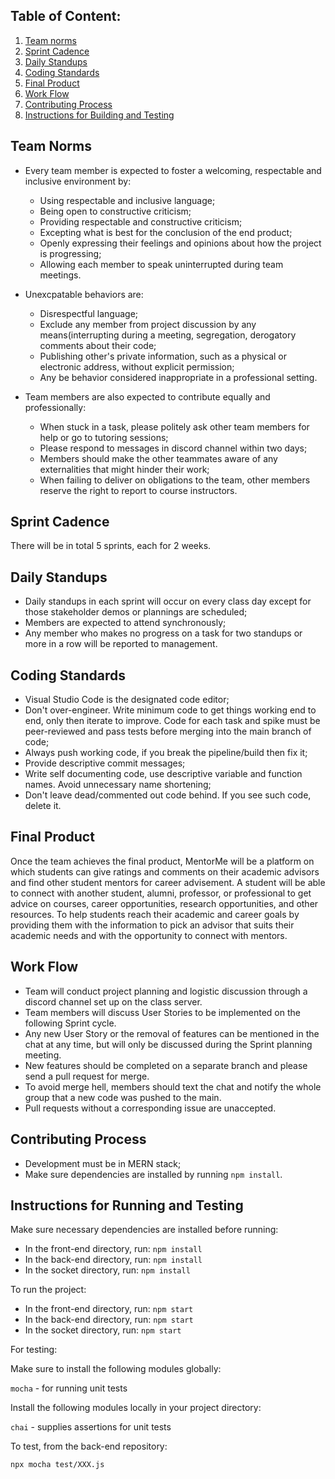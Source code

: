 <!-- essentially a contract agreement among developers and contributors
includes the project's values and team norms, including the definition of done - final product
includes the Git workflow that the team follows
includes a detailed description of the rules of contributing and any considerations or how and what to contribute -->
## Table of Content:
1. [Team norms](#Team-Norms)
2. [Sprint Cadence](#sprint-cadence)
3. [Daily Standups](#daily-standups)
4. [Coding Standards](#coding-standards)
5. [Final Product](#Final-Product)
6. [Work Flow](#Work-Flow)
7. [Contributing Process](#Contributing-Process)
8. [Instructions for Building and Testing](#instructions-for-building-and-testing)
## Team Norms
- Every team member is expected to foster a welcoming, respectable and inclusive environment by:
    - Using respectable and inclusive language;
    - Being open to constructive criticism;
    - Providing respectable and constructive criticism;
    - Excepting what is best for the conclusion of the end product;
    - Openly expressing their feelings and opinions about how the project is progressing;
    - Allowing each member to speak uninterrupted during team meetings.

- Unexcpatable behaviors are:
    - Disrespectful language;
    - Exclude any member from project discussion by any means(interrupting during a meeting, segregation, derogatory comments about their code;
    - Publishing other's private information, such as a physical or electronic address, without explicit permission;
    - Any be behavior considered inappropriate in a professional setting.

- Team members are also expected to contribute equally and professionally:
    - When stuck in a task, please politely ask other team members for help or go to tutoring sessions;
    - Please respond to messages in discord channel within two days;
    - Members should make the other teammates aware of any externalities that might hinder their work;
    - When failing to deliver on obligations to the team, other members reserve the right to report to course instructors.

## Sprint Cadence
There will be in total 5 sprints, each for 2 weeks.

## Daily Standups
- Daily standups in each sprint will occur on every class day except for those stakeholder demos or plannings are scheduled;
- Members are expected to attend synchronously;
- Any member who makes no progress on a task for two standups or more in a row will be reported to management.

## Coding Standards
- Visual Studio Code is the designated code editor;
- Don't over-engineer. Write minimum code to get things working end to end, only then iterate to improve. Code for each task and spike must be peer-reviewed and pass tests before merging into the main branch of code;
- Always push working code, if you break the pipeline/build then fix it;
- Provide descriptive commit messages;
- Write self documenting code, use descriptive variable and function names. Avoid unnecessary name shortening;
- Don't leave dead/commented out code behind. If you see such code, delete it.


## Final Product
Once the team achieves the final product, MentorMe will be a platform on which students can give ratings and comments on their academic advisors and find other student mentors for career advisement. A student will be able to connect with another student, alumni, professor, or professional to get advice on courses, career opportunities, research opportunities, and other resources.
To help students reach their academic and career goals by providing them with the information to pick an advisor that suits their academic needs and with the opportunity to connect with mentors.
## Work Flow
- Team will conduct project planning and logistic discussion through a discord channel set up on the class server.
- Team members will discuss User Stories to be implemented on the following Sprint cycle.
- Any new User Story or the removal of features can be mentioned in the chat at any time, but will only be discussed during the Sprint planning meeting. 
- New features should be completed on a separate branch and please send a pull request for merge.
- To avoid merge hell, members should text the chat and notify the whole group that a new code was pushed to the main. 
- Pull requests without a corresponding issue are unaccepted.

## Contributing Process
- Development must be in MERN stack;
- Make sure dependencies are installed by running `npm install`.

## Instructions for Running and Testing
Make sure necessary dependencies are installed before running:
- In the front-end directory, run: `npm install`
- In the back-end directory, run: `npm install`
- In the socket directory, run: `npm install`

To run the project:
- In the front-end directory, run: 
    `npm start`
- In the back-end directory, run:    `npm start`
- In the socket directory, run: `npm start`


For testing:

Make sure to install the following modules globally:

 `mocha` - for running unit tests

Install the following modules locally in your project directory:

 `chai` - supplies assertions for unit tests

To test, from the back-end repository:

    npx mocha test/XXX.js


